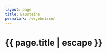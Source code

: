 ```yaml
---
layout: page
title: Bausteine
permalink: /ergebnisse/
---
```


<h1 class="page-title">{{ page.title | escape }}</h1>

<div id="formkeep-embed" data-formkeep-url="https://formkeep.com/p/4e5603895b2eff74a27d3edf3475e656?embedded=1"></div>

<script type="text/javascript" src="https://pym.nprapps.org/pym.v1.min.js"></script>
<script type="text/javascript" src="https://formkeep-production-herokuapp-com.global.ssl.fastly.net/formkeep-embed.js"></script>

<!-- Get notified when the form is submitted, add your own code below: -->
<script>
const formkeepEmbed = document.querySelector('#formkeep-embed')

formkeepEmbed.addEventListener('formkeep-embed:submitting', _event => {
  console.log('Submitting form...')
})

formkeepEmbed.addEventListener('formkeep-embed:submitted', _event => {
  console.log('Submitted form...')
})
</script>

